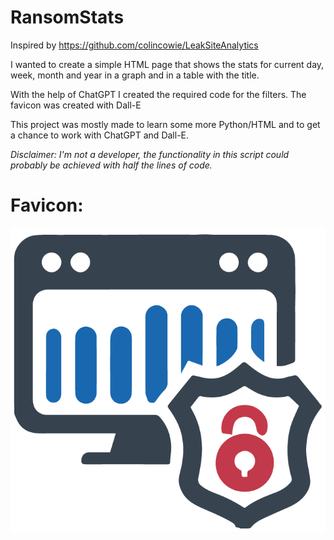 # RansomStats
Inspired by https://github.com/colincowie/LeakSiteAnalytics

I wanted to create a simple HTML page that shows the stats for current day, week, month and year in a graph and in a table with the title.


With the help of ChatGPT I created the required code for the filters. The favicon was created with Dall-E



This project was mostly made to learn some more Python/HTML and to get a chance to work with ChatGPT and Dall-E.

*Disclaimer: I'm not a developer, the functionality in this script could probably be achieved with half the lines of code.*

# Favicon:
![Favicon created with Dall-E](Images/favicon.png)
